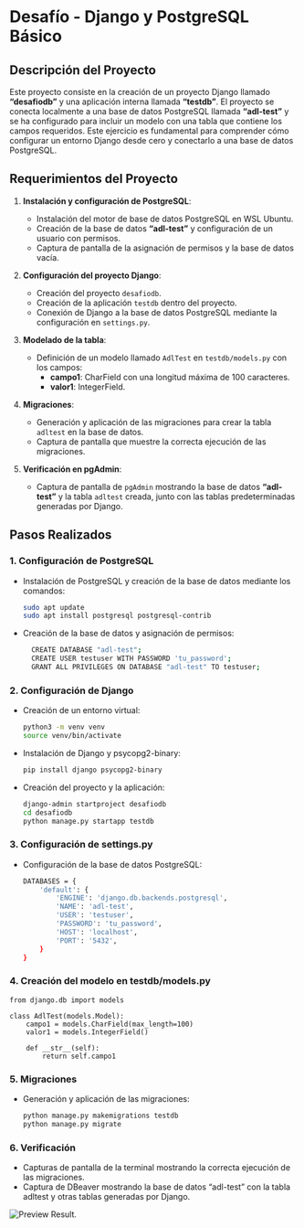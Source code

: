 # Desafío - Django y PostgreSQL Básico

## Descripción del Proyecto

Este proyecto consiste en la creación de un proyecto Django llamado **“desafiodb”** y una aplicación interna llamada **“testdb”**. El proyecto se conecta localmente a una base de datos PostgreSQL llamada **“adl-test”** y se ha configurado para incluir un modelo con una tabla que contiene los campos requeridos. Este ejercicio es fundamental para comprender cómo configurar un entorno Django desde cero y conectarlo a una base de datos PostgreSQL.

## Requerimientos del Proyecto

1. **Instalación y configuración de PostgreSQL**:
   - Instalación del motor de base de datos PostgreSQL en WSL Ubuntu.
   - Creación de la base de datos **“adl-test”** y configuración de un usuario con permisos.
   - Captura de pantalla de la asignación de permisos y la base de datos vacía.

2. **Configuración del proyecto Django**:
   - Creación del proyecto `desafiodb`.
   - Creación de la aplicación `testdb` dentro del proyecto.
   - Conexión de Django a la base de datos PostgreSQL mediante la configuración en `settings.py`.

3. **Modelado de la tabla**:
   - Definición de un modelo llamado `AdlTest` en `testdb/models.py` con los campos:
     - **campo1**: CharField con una longitud máxima de 100 caracteres.
     - **valor1**: IntegerField.

4. **Migraciones**:
   - Generación y aplicación de las migraciones para crear la tabla `adltest` en la base de datos.
   - Captura de pantalla que muestre la correcta ejecución de las migraciones.

5. **Verificación en pgAdmin**:
   - Captura de pantalla de `pgAdmin` mostrando la base de datos **“adl-test”** y la tabla `adltest` creada, junto con las tablas predeterminadas generadas por Django.

## Pasos Realizados

### 1. Configuración de PostgreSQL

- Instalación de PostgreSQL y creación de la base de datos mediante los comandos:
  ```bash
  sudo apt update
  sudo apt install postgresql postgresql-contrib
  
- Creación de la base de datos y asignación de permisos:
  ```bash
    CREATE DATABASE "adl-test";
    CREATE USER testuser WITH PASSWORD 'tu_password';
    GRANT ALL PRIVILEGES ON DATABASE "adl-test" TO testuser;

### 2. Configuración de Django
- Creación de un entorno virtual:
    ```bash
    python3 -m venv venv
    source venv/bin/activate
    
- Instalación de Django y psycopg2-binary:

    ```bash
    pip install django psycopg2-binary
    
- Creación del proyecto y la aplicación:
    ```bash
    django-admin startproject desafiodb
    cd desafiodb
    python manage.py startapp testdb
    
### 3. Configuración de settings.py

- Configuración de la base de datos PostgreSQL:
    ```bash
    DATABASES = {
        'default': {
            'ENGINE': 'django.db.backends.postgresql',
            'NAME': 'adl-test',
            'USER': 'testuser',
            'PASSWORD': 'tu_password',
            'HOST': 'localhost',
            'PORT': '5432',
        }
    }
    
### 4. Creación del modelo en testdb/models.py
    
    from django.db import models
    
    class AdlTest(models.Model):
        campo1 = models.CharField(max_length=100)
        valor1 = models.IntegerField()
    
        def __str__(self):
            return self.campo1


### 5. Migraciones
- Generación y aplicación de las migraciones:
    ```bash
    python manage.py makemigrations testdb
    python manage.py migrate

### 6. Verificación
- Capturas de pantalla de la terminal mostrando la correcta ejecución de las migraciones.
- Captura de DBeaver mostrando la base de datos “adl-test” con la tabla adltest y otras tablas generadas por Django.

![Preview Result.](/prints/image.png "Preview Result")